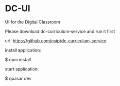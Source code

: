 # DC-UI
UI for the Digital Classroom


Please download dc-curriculum-service and run it first

url: https://github.com/nsip/dc-curriculum-service

install application: 

$ npm install

start application: 

$ quasar dev
